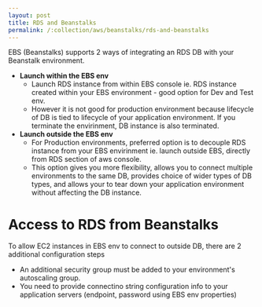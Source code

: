 ```yaml
---
layout: post
title: RDS and Beanstalks
permalink: /:collection/aws/beanstalks/rds-and-beanstalks
---
```


EBS (Beanstalks) supports 2 ways of integrating an RDS DB with your Beanstalk environment.
- **Launch within the EBS env**
  - Launch RDS instance from within EBS console ie. RDS instance created within your EBS environment - good option for Dev and Test env.
  - However it is not good for production environment because lifecycle of DB is tied to lifecycle of your application environment. If you terminate the envirinment, DB instance is also terminated.
- **Launch outside the EBS env**
  - For Production environments, preferred option is to decouple RDS instance from your EBS envirinment ie. launch outside EBS, directly from RDS section of aws console.
  - This option gives you more flexibility, allows you to connect multiple environments to the same DB, provides choice of wider types of DB types, and allows your to tear down your application environment without affecting the DB instance.

# Access to RDS from Beanstalks
To allow EC2 instances in EBS env to connect to outside DB, there are 2 additional configuration steps
- An additional security group must be added to your environment's autoscaling group.
- You need to provide connectino string configuration info to your application servers (endpoint, password using EBS env properties)
